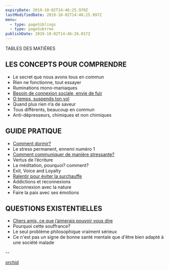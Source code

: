 ```yaml
---
expiryDate: 2019-10-02T14:46:25.970Z
lastModifiedDate: 2019-10-02T14:46:25.997Z
menu:
  - type: pageSiblings
  - type: pageSubtree
publishDate: 2019-10-02T14:46:26.017Z
---
```

TABLES DES MATIÈRES

## LES CONCEPTS POUR COMPRENDRE

- Le secret que nous avons tous en commun
- Rien ne fonctionne, tout essayer
- Ruminations mono-maniaques
- [Besoin de connexion sociale, envie de fuir](concepts/2-besoin-connexion-sociale-envie-de-fuir.adoc)
- [O temps, suspends ton vol](concepts/1-o-temps-suspends-ton-vol.adoc )
- Quand plus rien n’a de saveur
- Tous différents, beaucoup en commun
- Anti-dépresseurs, chimiques et non chimiques

## GUIDE PRATIQUE

- [Comment dormir?](guide-pratique/1-comment-dormir.adoc)
- Le stress permanent, ennemi numéro 1
- [Comment communiquer de manière stressante?](guide-pratique/2-comment-communiquer-de-maniere-stressante.ad)
- Vertus de l’écriture
- La méditation, pourquoi? comment?
- Exit, Voice and Loyalty
- [Ralentir pour éviter la surchauffe](guide-pratique/3-ralentir-pour-eviter-la-surchauffe.adoc)
- Addictions et reconnexions
- Reconnexion avec la nature
- Faire la paix avec ses émotions


## QUESTIONS EXISTENTIELLES

- [Chers amis, ce que j’aimerais pouvoir vous dire](questions-existentielles/1-ce-que-jaimerais-pouvoir-dir.asciidoc)
- Pourquoi cette souffrance?
- Le seul problème philosophique vraiment sérieux
- Ce n'est pas un signe de bonne santé mentale que d'être bien adapté à une société malade



--

[orchid](orchid/summary.md)
